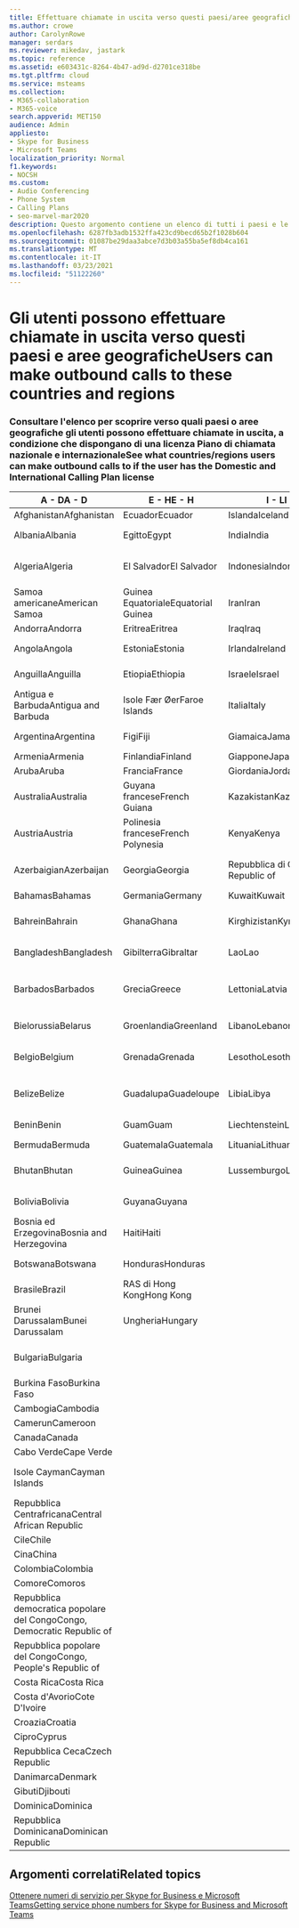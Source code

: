 ```yaml
---
title: Effettuare chiamate in uscita verso questi paesi/aree geografiche
ms.author: crowe
author: CarolynRowe
manager: serdars
ms.reviewer: mikedav, jastark
ms.topic: reference
ms.assetid: e603431c-8264-4b47-ad9d-d2701ce318be
ms.tgt.pltfrm: cloud
ms.service: msteams
ms.collection:
- M365-collaboration
- M365-voice
search.appverid: MET150
audience: Admin
appliesto:
- Skype for Business
- Microsoft Teams
localization_priority: Normal
f1.keywords:
- NOCSH
ms.custom:
- Audio Conferencing
- Phone System
- Calling Plans
- seo-marvel-mar2020
description: Questo argomento contiene un elenco di tutti i paesi e le aree geografiche verso cui gli utenti possono effettuare chiamate in uscita se dispongono di un Piano di chiamata.
ms.openlocfilehash: 6287fb3adb1532ffa423cd9becd65b2f1028b604
ms.sourcegitcommit: 01087be29daa3abce7d3b03a55ba5ef8db4ca161
ms.translationtype: MT
ms.contentlocale: it-IT
ms.lasthandoff: 03/23/2021
ms.locfileid: "51122260"
---
```

# <a name="users-can-make-outbound-calls-to-these-countries-and-regions"></a><span data-ttu-id="42e96-103">Gli utenti possono effettuare chiamate in uscita verso questi paesi e aree geografiche</span><span class="sxs-lookup"><span data-stu-id="42e96-103">Users can make outbound calls to these countries and regions</span></span>

### <a name="see-what-countriesregions-users-can-make-outbound-calls-to-if-the-user-has-the-domestic-and-international-calling-plan-license"></a><span data-ttu-id="42e96-104">Consultare l'elenco per scoprire verso quali paesi o aree geografiche gli utenti possono effettuare chiamate in uscita, a condizione che dispongano di una licenza Piano di chiamata nazionale e internazionale</span><span class="sxs-lookup"><span data-stu-id="42e96-104">See what countries/regions users can make outbound calls to if the user has the Domestic and International Calling Plan license</span></span>

|<span data-ttu-id="42e96-105">**A - D**</span><span class="sxs-lookup"><span data-stu-id="42e96-105">**A - D**</span></span>| <span data-ttu-id="42e96-106">**E - H**</span><span class="sxs-lookup"><span data-stu-id="42e96-106">**E - H**</span></span>|<span data-ttu-id="42e96-107">**I - L**</span><span class="sxs-lookup"><span data-stu-id="42e96-107">**I - L**</span></span>|<span data-ttu-id="42e96-108">**M - O**</span><span class="sxs-lookup"><span data-stu-id="42e96-108">**M - O**</span></span>|<span data-ttu-id="42e96-109">**P - S**</span><span class="sxs-lookup"><span data-stu-id="42e96-109">**P - S**</span></span>|<span data-ttu-id="42e96-110">**T - Z**</span><span class="sxs-lookup"><span data-stu-id="42e96-110">**T - Z**</span></span>|
---|---|---|---|---|---|
|<span data-ttu-id="42e96-111">Afghanistan</span><span class="sxs-lookup"><span data-stu-id="42e96-111">Afghanistan</span></span>|<span data-ttu-id="42e96-112">Ecuador</span><span class="sxs-lookup"><span data-stu-id="42e96-112">Ecuador</span></span> |<span data-ttu-id="42e96-113">Islanda</span><span class="sxs-lookup"><span data-stu-id="42e96-113">Iceland</span></span> |<span data-ttu-id="42e96-114">RAS di Macao</span><span class="sxs-lookup"><span data-stu-id="42e96-114">Macau</span></span> |<span data-ttu-id="42e96-115">Pakistan</span><span class="sxs-lookup"><span data-stu-id="42e96-115">Pakistan</span></span> |<span data-ttu-id="42e96-116">Taiwan</span><span class="sxs-lookup"><span data-stu-id="42e96-116">Taiwan</span></span>   |
|<span data-ttu-id="42e96-117">Albania</span><span class="sxs-lookup"><span data-stu-id="42e96-117">Albania</span></span>|<span data-ttu-id="42e96-118">Egitto</span><span class="sxs-lookup"><span data-stu-id="42e96-118">Egypt</span></span> |<span data-ttu-id="42e96-119">India</span><span class="sxs-lookup"><span data-stu-id="42e96-119">India</span></span> |<span data-ttu-id="42e96-120">Macedonia del Nord</span><span class="sxs-lookup"><span data-stu-id="42e96-120">Macedonia</span></span> |<span data-ttu-id="42e96-121">Palau</span><span class="sxs-lookup"><span data-stu-id="42e96-121">Palau</span></span> |<span data-ttu-id="42e96-122">Tagikistan</span><span class="sxs-lookup"><span data-stu-id="42e96-122">Tajikistan</span></span>   |
|<span data-ttu-id="42e96-123">Algeria</span><span class="sxs-lookup"><span data-stu-id="42e96-123">Algeria</span></span>|<span data-ttu-id="42e96-124">El Salvador</span><span class="sxs-lookup"><span data-stu-id="42e96-124">El Salvador</span></span> |<span data-ttu-id="42e96-125">Indonesia</span><span class="sxs-lookup"><span data-stu-id="42e96-125">Indonesia</span></span> |<span data-ttu-id="42e96-126">Malawi</span><span class="sxs-lookup"><span data-stu-id="42e96-126">Malawi</span></span> |<span data-ttu-id="42e96-127">Autorità Palestinese</span><span class="sxs-lookup"><span data-stu-id="42e96-127">Palestinian Authority</span></span> |<span data-ttu-id="42e96-128">Repubblica di Tanzania</span><span class="sxs-lookup"><span data-stu-id="42e96-128">Tanzania, United Republic of</span></span>  |
|<span data-ttu-id="42e96-129">Samoa americane</span><span class="sxs-lookup"><span data-stu-id="42e96-129">American Samoa</span></span>|<span data-ttu-id="42e96-130">Guinea Equatoriale</span><span class="sxs-lookup"><span data-stu-id="42e96-130">Equatorial Guinea</span></span> |<span data-ttu-id="42e96-131">Iran</span><span class="sxs-lookup"><span data-stu-id="42e96-131">Iran</span></span> |<span data-ttu-id="42e96-132">Malaysia</span><span class="sxs-lookup"><span data-stu-id="42e96-132">Malaysia</span></span> |<span data-ttu-id="42e96-133">Panamá</span><span class="sxs-lookup"><span data-stu-id="42e96-133">Panama</span></span> | <span data-ttu-id="42e96-134">Thailandia</span><span class="sxs-lookup"><span data-stu-id="42e96-134">Thailand</span></span>   |
|<span data-ttu-id="42e96-135">Andorra</span><span class="sxs-lookup"><span data-stu-id="42e96-135">Andorra</span></span> |<span data-ttu-id="42e96-136">Eritrea</span><span class="sxs-lookup"><span data-stu-id="42e96-136">Eritrea</span></span> |<span data-ttu-id="42e96-137">Iraq</span><span class="sxs-lookup"><span data-stu-id="42e96-137">Iraq</span></span> |<span data-ttu-id="42e96-138">Mali</span><span class="sxs-lookup"><span data-stu-id="42e96-138">Mali</span></span> |<span data-ttu-id="42e96-139">Paraguay</span><span class="sxs-lookup"><span data-stu-id="42e96-139">Paraguay</span></span> |<span data-ttu-id="42e96-140">Togo</span><span class="sxs-lookup"><span data-stu-id="42e96-140">Togo</span></span>   |
|<span data-ttu-id="42e96-141">Angola</span><span class="sxs-lookup"><span data-stu-id="42e96-141">Angola</span></span> |<span data-ttu-id="42e96-142">Estonia</span><span class="sxs-lookup"><span data-stu-id="42e96-142">Estonia</span></span> |<span data-ttu-id="42e96-143">Irlanda</span><span class="sxs-lookup"><span data-stu-id="42e96-143">Ireland</span></span> |<span data-ttu-id="42e96-144">Malta</span><span class="sxs-lookup"><span data-stu-id="42e96-144">Malta</span></span> |<span data-ttu-id="42e96-145">Perù</span><span class="sxs-lookup"><span data-stu-id="42e96-145">Peru</span></span> | <span data-ttu-id="42e96-146">Trinidad e Tobago</span><span class="sxs-lookup"><span data-stu-id="42e96-146">Trinidad and Tobago</span></span>  |
|<span data-ttu-id="42e96-147">Anguilla</span><span class="sxs-lookup"><span data-stu-id="42e96-147">Anguilla</span></span> |<span data-ttu-id="42e96-148">Etiopia</span><span class="sxs-lookup"><span data-stu-id="42e96-148">Ethiopia</span></span> |<span data-ttu-id="42e96-149">Israele</span><span class="sxs-lookup"><span data-stu-id="42e96-149">Israel</span></span> |<span data-ttu-id="42e96-150">Isole Marshall</span><span class="sxs-lookup"><span data-stu-id="42e96-150">Marshall Islands</span></span> | <span data-ttu-id="42e96-151">Filippine</span><span class="sxs-lookup"><span data-stu-id="42e96-151">Philippines</span></span> | <span data-ttu-id="42e96-152">Turchia</span><span class="sxs-lookup"><span data-stu-id="42e96-152">Turkey</span></span> |
|<span data-ttu-id="42e96-153">Antigua e Barbuda</span><span class="sxs-lookup"><span data-stu-id="42e96-153">Antigua and Barbuda</span></span> | <span data-ttu-id="42e96-154">Isole Fær Øer</span><span class="sxs-lookup"><span data-stu-id="42e96-154">Faroe Islands</span></span> |<span data-ttu-id="42e96-155">Italia</span><span class="sxs-lookup"><span data-stu-id="42e96-155">Italy</span></span> |<span data-ttu-id="42e96-156">Martinica</span><span class="sxs-lookup"><span data-stu-id="42e96-156">Martinique</span></span> |<span data-ttu-id="42e96-157">Polonia</span><span class="sxs-lookup"><span data-stu-id="42e96-157">Poland</span></span> |<span data-ttu-id="42e96-158">Turkmenistan</span><span class="sxs-lookup"><span data-stu-id="42e96-158">Turkmenistan</span></span> |
|<span data-ttu-id="42e96-159">Argentina</span><span class="sxs-lookup"><span data-stu-id="42e96-159">Argentina</span></span>|<span data-ttu-id="42e96-160">Figi</span><span class="sxs-lookup"><span data-stu-id="42e96-160">Fiji</span></span> |<span data-ttu-id="42e96-161">Giamaica</span><span class="sxs-lookup"><span data-stu-id="42e96-161">Jamaica</span></span> |<span data-ttu-id="42e96-162">Mauritius</span><span class="sxs-lookup"><span data-stu-id="42e96-162">Mauritius</span></span> |<span data-ttu-id="42e96-163">Portogallo</span><span class="sxs-lookup"><span data-stu-id="42e96-163">Portugal</span></span> |<span data-ttu-id="42e96-164">Isole Turks e Caicos</span><span class="sxs-lookup"><span data-stu-id="42e96-164">Turks and Caicos</span></span>   |
|<span data-ttu-id="42e96-165">Armenia</span><span class="sxs-lookup"><span data-stu-id="42e96-165">Armenia</span></span> |<span data-ttu-id="42e96-166">Finlandia</span><span class="sxs-lookup"><span data-stu-id="42e96-166">Finland</span></span> |<span data-ttu-id="42e96-167">Giappone</span><span class="sxs-lookup"><span data-stu-id="42e96-167">Japan</span></span> |<span data-ttu-id="42e96-168">Mayotte</span><span class="sxs-lookup"><span data-stu-id="42e96-168">Mayotte</span></span> | <span data-ttu-id="42e96-169">Portorico</span><span class="sxs-lookup"><span data-stu-id="42e96-169">Puerto Rico</span></span> |<span data-ttu-id="42e96-170">Uganda</span><span class="sxs-lookup"><span data-stu-id="42e96-170">Uganda</span></span>  |
|<span data-ttu-id="42e96-171">Aruba</span><span class="sxs-lookup"><span data-stu-id="42e96-171">Aruba</span></span> |<span data-ttu-id="42e96-172">Francia</span><span class="sxs-lookup"><span data-stu-id="42e96-172">France</span></span> |<span data-ttu-id="42e96-173">Giordania</span><span class="sxs-lookup"><span data-stu-id="42e96-173">Jordan</span></span> |<span data-ttu-id="42e96-174">Messico</span><span class="sxs-lookup"><span data-stu-id="42e96-174">Mexico</span></span> |<span data-ttu-id="42e96-175">Qatar</span><span class="sxs-lookup"><span data-stu-id="42e96-175">Qatar</span></span> | <span data-ttu-id="42e96-176">Ucraina</span><span class="sxs-lookup"><span data-stu-id="42e96-176">Ukraine</span></span>   |
|<span data-ttu-id="42e96-177">Australia</span><span class="sxs-lookup"><span data-stu-id="42e96-177">Australia</span></span> |<span data-ttu-id="42e96-178">Guyana francese</span><span class="sxs-lookup"><span data-stu-id="42e96-178">French Guiana</span></span> |<span data-ttu-id="42e96-179">Kazakistan</span><span class="sxs-lookup"><span data-stu-id="42e96-179">Kazakhstan</span></span> |<span data-ttu-id="42e96-180">Micronesia</span><span class="sxs-lookup"><span data-stu-id="42e96-180">Micronesia</span></span> |<span data-ttu-id="42e96-181">Riunione</span><span class="sxs-lookup"><span data-stu-id="42e96-181">Reunion</span></span> |<span data-ttu-id="42e96-182">Emirati Arabi Uniti (E.A.U.)</span><span class="sxs-lookup"><span data-stu-id="42e96-182">United Arab Emirates (U.A.E)</span></span>  |
|<span data-ttu-id="42e96-183">Austria</span><span class="sxs-lookup"><span data-stu-id="42e96-183">Austria</span></span> |<span data-ttu-id="42e96-184">Polinesia francese</span><span class="sxs-lookup"><span data-stu-id="42e96-184">French Polynesia</span></span> |<span data-ttu-id="42e96-185">Kenya</span><span class="sxs-lookup"><span data-stu-id="42e96-185">Kenya</span></span> |<span data-ttu-id="42e96-186">Repubblica di Moldova</span><span class="sxs-lookup"><span data-stu-id="42e96-186">Moldova, Republic of</span></span> |<span data-ttu-id="42e96-187">Romania</span><span class="sxs-lookup"><span data-stu-id="42e96-187">Romania</span></span> |<span data-ttu-id="42e96-188">Regno Unito</span><span class="sxs-lookup"><span data-stu-id="42e96-188">United Kingdom (U.K.)</span></span> |
|<span data-ttu-id="42e96-189">Azerbaigian</span><span class="sxs-lookup"><span data-stu-id="42e96-189">Azerbaijan</span></span> |<span data-ttu-id="42e96-190">Georgia</span><span class="sxs-lookup"><span data-stu-id="42e96-190">Georgia</span></span> |<span data-ttu-id="42e96-191">Repubblica di Corea</span><span class="sxs-lookup"><span data-stu-id="42e96-191">Korea, Republic of</span></span> |<span data-ttu-id="42e96-192">Monaco</span><span class="sxs-lookup"><span data-stu-id="42e96-192">Monaco</span></span> | <span data-ttu-id="42e96-193">Federazione russa</span><span class="sxs-lookup"><span data-stu-id="42e96-193">Russian Federation</span></span> |<span data-ttu-id="42e96-194">Stati Uniti</span><span class="sxs-lookup"><span data-stu-id="42e96-194">United States (U.S.)</span></span>  |
|<span data-ttu-id="42e96-195">Bahamas</span><span class="sxs-lookup"><span data-stu-id="42e96-195">Bahamas</span></span> |<span data-ttu-id="42e96-196">Germania</span><span class="sxs-lookup"><span data-stu-id="42e96-196">Germany</span></span> |<span data-ttu-id="42e96-197">Kuwait</span><span class="sxs-lookup"><span data-stu-id="42e96-197">Kuwait</span></span> |<span data-ttu-id="42e96-198">Mongolia</span><span class="sxs-lookup"><span data-stu-id="42e96-198">Mongolia</span></span> |<span data-ttu-id="42e96-199">Ruanda</span><span class="sxs-lookup"><span data-stu-id="42e96-199">Rwanda</span></span> | <span data-ttu-id="42e96-200">Uruguay</span><span class="sxs-lookup"><span data-stu-id="42e96-200">Uruguay</span></span> |
|<span data-ttu-id="42e96-201">Bahrein</span><span class="sxs-lookup"><span data-stu-id="42e96-201">Bahrain</span></span> |<span data-ttu-id="42e96-202">Ghana</span><span class="sxs-lookup"><span data-stu-id="42e96-202">Ghana</span></span> |<span data-ttu-id="42e96-203">Kirghizistan</span><span class="sxs-lookup"><span data-stu-id="42e96-203">Kyrgyzstan</span></span> |<span data-ttu-id="42e96-204">Montenegro</span><span class="sxs-lookup"><span data-stu-id="42e96-204">Montenegro</span></span> | <span data-ttu-id="42e96-205">Saint Kitts e Nevis</span><span class="sxs-lookup"><span data-stu-id="42e96-205">Saint Kitts and Nevis</span></span> |<span data-ttu-id="42e96-206">Uzbekistan</span><span class="sxs-lookup"><span data-stu-id="42e96-206">Uzbekistan</span></span>  |
|<span data-ttu-id="42e96-207">Bangladesh</span><span class="sxs-lookup"><span data-stu-id="42e96-207">Bangladesh</span></span> |<span data-ttu-id="42e96-208">Gibilterra</span><span class="sxs-lookup"><span data-stu-id="42e96-208">Gibraltar</span></span> |<span data-ttu-id="42e96-209">Lao</span><span class="sxs-lookup"><span data-stu-id="42e96-209">Lao</span></span> |<span data-ttu-id="42e96-210">Montserrat</span><span class="sxs-lookup"><span data-stu-id="42e96-210">Montserrat</span></span> | <span data-ttu-id="42e96-211">Saint Lucia</span><span class="sxs-lookup"><span data-stu-id="42e96-211">Saint Lucia</span></span> |<span data-ttu-id="42e96-212">Città del Vaticano</span><span class="sxs-lookup"><span data-stu-id="42e96-212">Vatican City State</span></span>  |
|<span data-ttu-id="42e96-213">Barbados</span><span class="sxs-lookup"><span data-stu-id="42e96-213">Barbados</span></span> |<span data-ttu-id="42e96-214">Grecia</span><span class="sxs-lookup"><span data-stu-id="42e96-214">Greece</span></span> |<span data-ttu-id="42e96-215">Lettonia</span><span class="sxs-lookup"><span data-stu-id="42e96-215">Latvia</span></span> |<span data-ttu-id="42e96-216">Marocco</span><span class="sxs-lookup"><span data-stu-id="42e96-216">Morocco</span></span> |<span data-ttu-id="42e96-217">Saint Vincent e Grenadine</span><span class="sxs-lookup"><span data-stu-id="42e96-217">Saint Vincent and the Grenadines</span></span> |<span data-ttu-id="42e96-218">Venezuela</span><span class="sxs-lookup"><span data-stu-id="42e96-218">Venezuela</span></span>   |
|<span data-ttu-id="42e96-219">Bielorussia</span><span class="sxs-lookup"><span data-stu-id="42e96-219">Belarus</span></span> |<span data-ttu-id="42e96-220">Groenlandia</span><span class="sxs-lookup"><span data-stu-id="42e96-220">Greenland</span></span> |<span data-ttu-id="42e96-221">Libano</span><span class="sxs-lookup"><span data-stu-id="42e96-221">Lebanon</span></span> |<span data-ttu-id="42e96-222">Mozambico</span><span class="sxs-lookup"><span data-stu-id="42e96-222">Mozambique</span></span> | <span data-ttu-id="42e96-223">San Marino</span><span class="sxs-lookup"><span data-stu-id="42e96-223">San Marino</span></span> |<span data-ttu-id="42e96-224">Vietnam</span><span class="sxs-lookup"><span data-stu-id="42e96-224">Viet Nam</span></span>  |
|<span data-ttu-id="42e96-225">Belgio</span><span class="sxs-lookup"><span data-stu-id="42e96-225">Belgium</span></span> |<span data-ttu-id="42e96-226">Grenada</span><span class="sxs-lookup"><span data-stu-id="42e96-226">Grenada</span></span> |<span data-ttu-id="42e96-227">Lesotho</span><span class="sxs-lookup"><span data-stu-id="42e96-227">Lesotho</span></span> |<span data-ttu-id="42e96-228">Myanmar</span><span class="sxs-lookup"><span data-stu-id="42e96-228">Myanmar</span></span> | <span data-ttu-id="42e96-229">Arabia Saudita</span><span class="sxs-lookup"><span data-stu-id="42e96-229">Saudi Arabia</span></span> | <span data-ttu-id="42e96-230">Isole Vergini Britanniche</span><span class="sxs-lookup"><span data-stu-id="42e96-230">Virgin Islands (British)</span></span> |
|<span data-ttu-id="42e96-231">Belize</span><span class="sxs-lookup"><span data-stu-id="42e96-231">Belize</span></span> |<span data-ttu-id="42e96-232">Guadalupa</span><span class="sxs-lookup"><span data-stu-id="42e96-232">Guadeloupe</span></span> |<span data-ttu-id="42e96-233">Libia</span><span class="sxs-lookup"><span data-stu-id="42e96-233">Libya</span></span> |<span data-ttu-id="42e96-234">Namibia</span><span class="sxs-lookup"><span data-stu-id="42e96-234">Namibia</span></span> |<span data-ttu-id="42e96-235">Senegal</span><span class="sxs-lookup"><span data-stu-id="42e96-235">Senegal</span></span> | <span data-ttu-id="42e96-236">Isole Vergini Americane</span><span class="sxs-lookup"><span data-stu-id="42e96-236">Virgin Islands (U.S.)</span></span>  |
|<span data-ttu-id="42e96-237">Benin</span><span class="sxs-lookup"><span data-stu-id="42e96-237">Benin</span></span> |<span data-ttu-id="42e96-238">Guam</span><span class="sxs-lookup"><span data-stu-id="42e96-238">Guam</span></span> |<span data-ttu-id="42e96-239">Liechtenstein</span><span class="sxs-lookup"><span data-stu-id="42e96-239">Liechtenstein</span></span> |<span data-ttu-id="42e96-240">Nepal</span><span class="sxs-lookup"><span data-stu-id="42e96-240">Nepal</span></span> | <span data-ttu-id="42e96-241">Serbia</span><span class="sxs-lookup"><span data-stu-id="42e96-241">Serbia</span></span> | <span data-ttu-id="42e96-242">Wallis e Futuna</span><span class="sxs-lookup"><span data-stu-id="42e96-242">Wallis and Futuna Islands</span></span>  |
|<span data-ttu-id="42e96-243">Bermuda</span><span class="sxs-lookup"><span data-stu-id="42e96-243">Bermuda</span></span> |<span data-ttu-id="42e96-244">Guatemala</span><span class="sxs-lookup"><span data-stu-id="42e96-244">Guatemala</span></span> |<span data-ttu-id="42e96-245">Lituania</span><span class="sxs-lookup"><span data-stu-id="42e96-245">Lithuania</span></span> |<span data-ttu-id="42e96-246">Paesi Bassi</span><span class="sxs-lookup"><span data-stu-id="42e96-246">Netherlands</span></span> |<span data-ttu-id="42e96-247">Singapore</span><span class="sxs-lookup"><span data-stu-id="42e96-247">Singapore</span></span> |<span data-ttu-id="42e96-248">Yemen</span><span class="sxs-lookup"><span data-stu-id="42e96-248">Yemen</span></span> |
|<span data-ttu-id="42e96-249">Bhutan</span><span class="sxs-lookup"><span data-stu-id="42e96-249">Bhutan</span></span> |<span data-ttu-id="42e96-250">Guinea</span><span class="sxs-lookup"><span data-stu-id="42e96-250">Guinea</span></span> |<span data-ttu-id="42e96-251">Lussemburgo</span><span class="sxs-lookup"><span data-stu-id="42e96-251">Luxembourg</span></span> |<span data-ttu-id="42e96-252">Antille Olandesi</span><span class="sxs-lookup"><span data-stu-id="42e96-252">Netherlands Antilles</span></span> |<span data-ttu-id="42e96-253">Slovacchia</span><span class="sxs-lookup"><span data-stu-id="42e96-253">Slovakia</span></span> |<span data-ttu-id="42e96-254">Zambia</span><span class="sxs-lookup"><span data-stu-id="42e96-254">Zambia</span></span>  |
|<span data-ttu-id="42e96-255">Bolivia</span><span class="sxs-lookup"><span data-stu-id="42e96-255">Bolivia</span></span> |<span data-ttu-id="42e96-256">Guyana</span><span class="sxs-lookup"><span data-stu-id="42e96-256">Guyana</span></span>| |<span data-ttu-id="42e96-257">Nuova Caledonia</span><span class="sxs-lookup"><span data-stu-id="42e96-257">New Caledonia</span></span> |<span data-ttu-id="42e96-258">Slovenia</span><span class="sxs-lookup"><span data-stu-id="42e96-258">Slovenia</span></span> |<span data-ttu-id="42e96-259">Zimbabwe</span><span class="sxs-lookup"><span data-stu-id="42e96-259">Zimbabwe</span></span> |
|<span data-ttu-id="42e96-260">Bosnia ed Erzegovina</span><span class="sxs-lookup"><span data-stu-id="42e96-260">Bosnia and Herzegovina</span></span> |<span data-ttu-id="42e96-261">Haiti</span><span class="sxs-lookup"><span data-stu-id="42e96-261">Haiti</span></span> ||<span data-ttu-id="42e96-262">Nuova Zelanda</span><span class="sxs-lookup"><span data-stu-id="42e96-262">New Zealand</span></span> |<span data-ttu-id="42e96-263">Sudafrica</span><span class="sxs-lookup"><span data-stu-id="42e96-263">South Africa</span></span> | 
|<span data-ttu-id="42e96-264">Botswana</span><span class="sxs-lookup"><span data-stu-id="42e96-264">Botswana</span></span> |<span data-ttu-id="42e96-265">Honduras</span><span class="sxs-lookup"><span data-stu-id="42e96-265">Honduras</span></span> ||<span data-ttu-id="42e96-266">Nicaragua</span><span class="sxs-lookup"><span data-stu-id="42e96-266">Nicaragua</span></span> |<span data-ttu-id="42e96-267">Sud Sudan</span><span class="sxs-lookup"><span data-stu-id="42e96-267">South Sudan</span></span> |
|<span data-ttu-id="42e96-268">Brasile</span><span class="sxs-lookup"><span data-stu-id="42e96-268">Brazil</span></span> |<span data-ttu-id="42e96-269">RAS di Hong Kong</span><span class="sxs-lookup"><span data-stu-id="42e96-269">Hong Kong</span></span> ||<span data-ttu-id="42e96-270">Niger</span><span class="sxs-lookup"><span data-stu-id="42e96-270">Niger</span></span> |<span data-ttu-id="42e96-271">Spagna</span><span class="sxs-lookup"><span data-stu-id="42e96-271">Spain</span></span> | 
|<span data-ttu-id="42e96-272">Brunei Darussalam</span><span class="sxs-lookup"><span data-stu-id="42e96-272">Bunei Darussalam</span></span> |<span data-ttu-id="42e96-273">Ungheria</span><span class="sxs-lookup"><span data-stu-id="42e96-273">Hungary</span></span> ||<span data-ttu-id="42e96-274">Nigeria</span><span class="sxs-lookup"><span data-stu-id="42e96-274">Nigeria</span></span> |<span data-ttu-id="42e96-275">Sri Lanka</span><span class="sxs-lookup"><span data-stu-id="42e96-275">Sri Lanka</span></span> | 
|<span data-ttu-id="42e96-276">Bulgaria</span><span class="sxs-lookup"><span data-stu-id="42e96-276">Bulgaria</span></span> |||<span data-ttu-id="42e96-277">Isole Marianne settentrionali</span><span class="sxs-lookup"><span data-stu-id="42e96-277">Northern Mariana Islands</span></span> |<span data-ttu-id="42e96-278">St. Pierre e Miquelon</span><span class="sxs-lookup"><span data-stu-id="42e96-278">St. Pierre and Miquelon</span></span> |
|<span data-ttu-id="42e96-279">Burkina Faso</span><span class="sxs-lookup"><span data-stu-id="42e96-279">Burkina Faso</span></span> |||<span data-ttu-id="42e96-280">Norvegia</span><span class="sxs-lookup"><span data-stu-id="42e96-280">Norway</span></span> |<span data-ttu-id="42e96-281">Sudan</span><span class="sxs-lookup"><span data-stu-id="42e96-281">Sudan</span></span> |
|<span data-ttu-id="42e96-282">Cambogia</span><span class="sxs-lookup"><span data-stu-id="42e96-282">Cambodia</span></span> |||<span data-ttu-id="42e96-283">Oman</span><span class="sxs-lookup"><span data-stu-id="42e96-283">Oman</span></span> |<span data-ttu-id="42e96-284">Suriname</span><span class="sxs-lookup"><span data-stu-id="42e96-284">Suriname</span></span> | 
|<span data-ttu-id="42e96-285">Camerun</span><span class="sxs-lookup"><span data-stu-id="42e96-285">Cameroon</span></span> ||||<span data-ttu-id="42e96-286">Swaziland</span><span class="sxs-lookup"><span data-stu-id="42e96-286">Swaziland</span></span> |
|<span data-ttu-id="42e96-287">Canada</span><span class="sxs-lookup"><span data-stu-id="42e96-287">Canada</span></span> ||||<span data-ttu-id="42e96-288">Svezia</span><span class="sxs-lookup"><span data-stu-id="42e96-288">Sweden</span></span> | 
|<span data-ttu-id="42e96-289">Cabo Verde</span><span class="sxs-lookup"><span data-stu-id="42e96-289">Cape Verde</span></span> ||||<span data-ttu-id="42e96-290">Svizzera</span><span class="sxs-lookup"><span data-stu-id="42e96-290">Switzerland</span></span> |
|<span data-ttu-id="42e96-291">Isole Cayman</span><span class="sxs-lookup"><span data-stu-id="42e96-291">Cayman Islands</span></span> ||||<span data-ttu-id="42e96-292">Repubblica araba siriana</span><span class="sxs-lookup"><span data-stu-id="42e96-292">Syrian Arab Republic</span></span> |
|<span data-ttu-id="42e96-293">Repubblica Centrafricana</span><span class="sxs-lookup"><span data-stu-id="42e96-293">Central African Republic</span></span> |
|<span data-ttu-id="42e96-294">Cile</span><span class="sxs-lookup"><span data-stu-id="42e96-294">Chile</span></span> |
|<span data-ttu-id="42e96-295">Cina</span><span class="sxs-lookup"><span data-stu-id="42e96-295">China</span></span> |
|<span data-ttu-id="42e96-296">Colombia</span><span class="sxs-lookup"><span data-stu-id="42e96-296">Colombia</span></span> |
|<span data-ttu-id="42e96-297">Comore</span><span class="sxs-lookup"><span data-stu-id="42e96-297">Comoros</span></span> |
|<span data-ttu-id="42e96-298">Repubblica democratica popolare del Congo</span><span class="sxs-lookup"><span data-stu-id="42e96-298">Congo, Democratic Republic of</span></span> |
|<span data-ttu-id="42e96-299">Repubblica popolare del Congo</span><span class="sxs-lookup"><span data-stu-id="42e96-299">Congo, People's Republic of</span></span> |
|<span data-ttu-id="42e96-300">Costa Rica</span><span class="sxs-lookup"><span data-stu-id="42e96-300">Costa Rica</span></span> |
|<span data-ttu-id="42e96-301">Costa d'Avorio</span><span class="sxs-lookup"><span data-stu-id="42e96-301">Cote D'Ivoire</span></span> |
|<span data-ttu-id="42e96-302">Croazia</span><span class="sxs-lookup"><span data-stu-id="42e96-302">Croatia</span></span> |
|<span data-ttu-id="42e96-303">Cipro</span><span class="sxs-lookup"><span data-stu-id="42e96-303">Cyprus</span></span> |
|<span data-ttu-id="42e96-304">Repubblica Ceca</span><span class="sxs-lookup"><span data-stu-id="42e96-304">Czech Republic</span></span> |
|<span data-ttu-id="42e96-305">Danimarca</span><span class="sxs-lookup"><span data-stu-id="42e96-305">Denmark</span></span> |
|<span data-ttu-id="42e96-306">Gibuti</span><span class="sxs-lookup"><span data-stu-id="42e96-306">Djibouti</span></span> |
|<span data-ttu-id="42e96-307">Dominica</span><span class="sxs-lookup"><span data-stu-id="42e96-307">Dominica</span></span> |
|<span data-ttu-id="42e96-308">Repubblica Dominicana</span><span class="sxs-lookup"><span data-stu-id="42e96-308">Dominican Republic</span></span> |

## <a name="related-topics"></a><span data-ttu-id="42e96-309">Argomenti correlati</span><span class="sxs-lookup"><span data-stu-id="42e96-309">Related topics</span></span>

[<span data-ttu-id="42e96-310">Ottenere numeri di servizio per Skype for Business e Microsoft Teams</span><span class="sxs-lookup"><span data-stu-id="42e96-310">Getting service phone numbers for Skype for Business and Microsoft Teams</span></span>](../getting-service-phone-numbers.md)

  
